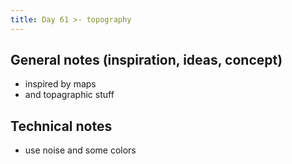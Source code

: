 ```yaml
---
title: Day 61 >- topography
---
```


## General notes (inspiration, ideas, concept)

- inspired by maps
- and topagraphic stuff

## Technical notes

- use noise and some colors
